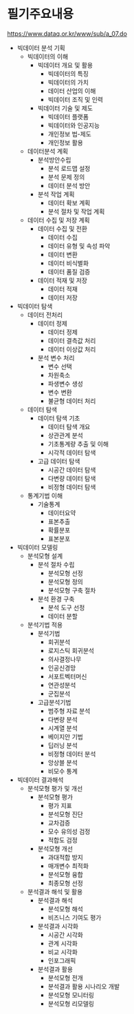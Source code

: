 
# 필기주요내용

https://www.dataq.or.kr/www/sub/a_07.do

* 빅데이터 분석 기획
  * 빅데이터의 이해
    * 빅데이터 개요 및 활용
      * 빅데이터의 특징
      * 빅데이터의 가치
      * 데이터 산업의 이해
      * 빅데이터 조직 및 인력
    * 빅데이터 기술 및 제도
      * 빅데이터 플랫폼
      * 빅데이터와 인공지능
      * 개인정보 법-제도
      * 개인정보 활용
  * 데이터분석 계획
    * 분석방안수립
      * 분석 로드맵 설정
      * 분석 문제 정의
      * 데이터 분석 방안
    * 분석 작업 계획
      * 데이터 확보 계획
      * 분석 절차 및 작업 계획
  * 데이터 수집 및 저장 계획
    * 데이터 수집 및 전환
      * 데이터 수집
      * 데이터 유형 및 속성 파악
      * 데이터 변환
      * 데이터 비식별화
      * 데이터 품질 검증
    * 데이터 적재 및 저장
      * 데이터 적재
      * 데이터 저장
* 빅데이터 탐색
  * 데이터 전처리
    * 데이터 정제
      * 데이터 정제
      * 데이터 결측값 처리
      * 데이터 이상값 처리
    * 분석 변수 처리
      * 변수 선택
      * 차원축소
      * 파생변수 생성
      * 변수 변환
      * 불균형 데이터 처리
  * 데이터 탐색
    * 데이터 탐색 기초
      * 데이터 탐색 개요
      * 상관관계 분석
      * 기초통계량 추출 및 이해
      * 시각적 데이터 탐색
    * 고급 데이터 탐색
      * 시공간 데이터 탐색
      * 다변량 데이터 탐색
      * 비정형 데이터 탐색
  * 통계기법 이해
    * 기술통계
      * 데이터요약
      * 표본추출
      * 확률분포
      * 표본분포
* 빅데이터 모델링
  * 분석모형 설계
    * 분석 절차 수립
      * 분석모형 선정
      * 분석모형 정의
      * 분석모형 구축 절차
    * 분석 환경 구축
      * 분석 도구 선정
      * 데이터 분할
  * 분석기법 적용
    * 분석기법
      * 회귀분석
      * 로지스틱 회귀분석
      * 의사결정나무
      * 인공신경망
      * 서포트벡터머신
      * 연관성분석
      * 군집분석
    * 고급분석기법
      * 범주형 자료 분석
      * 다변량 분석
      * 시계열 분석
      * 베이지안 기법
      * 딥러닝 분석
      * 비정형 데이터 분석
      * 앙상블 분석
      * 비모수 통계
* 빅데이터 결과해석
  * 분석모형 평가 및 개선
    * 분석모형 평가
      * 평가 지표
      * 분석모형 진단
      * 교차검증
      * 모수 유의성 검정
      * 적합도 검정
    * 분석모형 개선
      * 과대적합 방지
      * 매개변수 최적화
      * 분석모형 융합
      * 최종모형 선정
  * 분석결과 해석 및 활용
    * 분석결과 해석
      * 분석모형 해석
      * 비즈니스 기여도 평가
    * 분석결과 시각화
      * 시공간 시각화
      * 관계 시각화
      * 비교 시각화
      * 인포그래픽
    * 분석결과 활용
      * 분석모형 전개
      * 분석결과 활용 시나리오 개발
      * 분석모형 모니터링
      * 분석모형 리모델링
